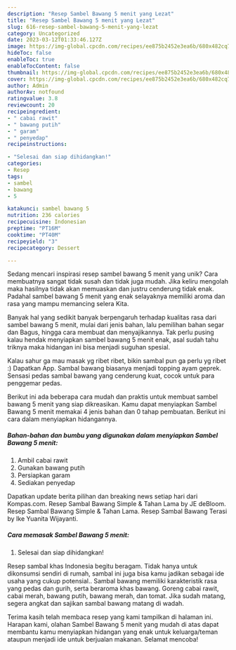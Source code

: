 ```yaml
---
description: "Resep Sambel Bawang 5 menit yang Lezat"
title: "Resep Sambel Bawang 5 menit yang Lezat"
slug: 616-resep-sambel-bawang-5-menit-yang-lezat
category: Uncategorized
date: 2023-03-12T01:33:46.127Z
image: https://img-global.cpcdn.com/recipes/ee875b2452e3ea6b/680x482cq70/sambel-bawang-5-menit-foto-resep-utama.jpg
hideToc: false
enableToc: true
enableTocContent: false
thumbnail: https://img-global.cpcdn.com/recipes/ee875b2452e3ea6b/680x482cq70/sambel-bawang-5-menit-foto-resep-utama.jpg
cover: https://img-global.cpcdn.com/recipes/ee875b2452e3ea6b/680x482cq70/sambel-bawang-5-menit-foto-resep-utama.jpg
author: Admin
authorAv: notfound
ratingvalue: 3.8
reviewcount: 20
recipeingredient:
- " cabai rawit"
- " bawang putih"
- " garam"
- " penyedap"
recipeinstructions:

- "Selesai dan siap dihidangkan!"
categories:
- Resep
tags:
- sambel
- bawang
- 5

katakunci: sambel bawang 5 
nutrition: 236 calories
recipecuisine: Indonesian
preptime: "PT16M"
cooktime: "PT40M"
recipeyield: "3"
recipecategory: Dessert

---
```





Sedang mencari inspirasi resep sambel bawang 5 menit yang unik? Cara membuatnya sangat tidak susah dan tidak juga mudah. Jika keliru mengolah maka hasilnya tidak akan memuaskan dan justru cenderung tidak enak. Padahal sambel bawang 5 menit yang enak selayaknya memiliki aroma dan rasa yang mampu memancing selera Kita.





Banyak hal yang sedikit banyak berpengaruh terhadap kualitas rasa dari sambel bawang 5 menit, mulai dari jenis bahan, lalu pemilihan bahan segar dan Bagus, hingga cara membuat dan menyajikannya. Tak perlu pusing kalau hendak menyiapkan sambel bawang 5 menit enak,      asal sudah tahu triknya maka hidangan ini bisa menjadi suguhan spesial.














Kalau sahur ga mau masak yg ribet ribet, bikin sambal pun ga perlu yg ribet :) Dapatkan App. Sambal bawang biasanya menjadi topping ayam geprek. Sensasi pedas sambal bawang yang cenderung kuat, cocok untuk para penggemar pedas.






Berikut ini ada beberapa cara mudah dan praktis untuk membuat sambel bawang 5 menit yang siap dikreasikan. Kamu dapat menyiapkan Sambel Bawang 5 menit memakai 4 jenis bahan dan 0 tahap pembuatan. Berikut ini cara dalam menyiapkan hidangannya.

<!--inarticleads1-->

##### Bahan-bahan dan bumbu yang digunakan dalam menyiapkan Sambel Bawang 5 menit:

1. Ambil  cabai rawit
1. Gunakan  bawang putih
1. Persiapkan  garam
1. Sediakan  penyedap


Dapatkan update berita pilihan dan breaking news setiap hari dari Kompas.com. Resep Sambal Bawang Simple &amp; Tahan Lama by JE deBloom. Resep Sambal Bawang Simple &amp; Tahan Lama. Resep Sambal Bawang Terasi by Ike Yuanita Wijayanti. 

<!--inarticleads2-->

##### Cara memasak Sambel Bawang 5 menit:


1. Selesai dan siap dihidangkan!

Resep sambal khas Indonesia begitu beragam. Tidak hanya untuk dikonsumsi sendiri di rumah, sambal ini juga bisa kamu jadikan sebagai ide usaha yang cukup potensial.. Sambal bawang memiliki karakteristik rasa yang pedas dan gurih, serta beraroma khas bawang. Goreng cabai rawit, cabai merah, bawang putih, bawang merah, dan tomat. Jika sudah matang, segera angkat dan sajikan sambal bawang matang di wadah. 

Terima kasih telah membaca resep yang kami tampilkan di halaman ini. Harapan kami, olahan Sambel Bawang 5 menit yang mudah di atas dapat membantu kamu menyiapkan hidangan yang enak untuk keluarga/teman ataupun menjadi ide untuk berjualan makanan. Selamat mencoba!
